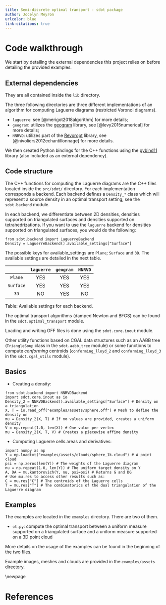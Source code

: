 ```yaml
---
title: Semi-discrete optimal transport - sdot package
author: Jocelyn Meyron
urlcolor: blue
link-citations: true
---
```


# Code walkthrough

We start by detailing the external dependencies this project relies on before detailing the provided examples.

## External dependencies

They are all contained inside the `lib` directory.

The three following directories are three different implementations of an algorithm for computing Laguerre diagrams (restricted Voronoi diagrams).

- `laguerre`: see [@merigot2018algorithm] for more details;
- `geogram`: utilizes the [geogram](http://alice.loria.fr/software/geogram/doc/html/index.html) library, see [@levy2015numerical] for more details;
- `NNRVD`: utilizes part of the [Revoropt](https://gitlab.onelab.info/gmsh/gmsh/tree/master/contrib/Revoropt/include/Revoropt) library, see [@nivoliers2012echantillonnage] for more details.

We then created Python bindings for the C++ functions using the [pybind11](https://github.com/pybind/pybind11) library (also included as an external dependency).

## Code structure

The C++ functions for computing the Laguerre diagrams are the C++ files located inside the `src/sdot/` directory. For each implementation corresponds a backend. Each backend defines a `Density_*` class which will represent a source density in an optimal transport setting, see the `sdot.backend` module.

In each backend, we differentiate between 2D densities, densities supported on triangulated surfaces and densities supported on tetrahedrizations. If you want to use the `laguerre` backend for densities supported on triangulated surfaces, you would do the following:

```
from sdot.backend import LaguerreBackend
Density = LaguerreBackend().available_settings["Surface"]
```

The possible keys for available_settings are `Plane`; `Surface` and `3D`. The available settings are detailed in the next table.

|             | `laguerre` | `geogram` | `NNRVD` |
|:-----------:|:----------:|:---------:|:-------:|
|   `Plane`   |  YES       |    YES    |   YES   |
|  `Surface`  |  YES       |    YES    |   YES   |
|    `3D`     |   NO       |    YES    |   NO   |

Table:  Available settings for each backend.

The optimal transport algorithms (damped Newton and BFGS) can be found in the `sdot.optimal_transport` module.

Loading and writing OFF files is done using the `sdot.core.inout` module.

Other utility functions based on CGAL data structures such as an AABB tree (`TriangleSoup` class in the `sdot.aabb_tree` module) or some functions to compute *conforming* centroids (`conforming_lloyd_2` and `conforming_lloyd_3` in the `sdot.cgal_utils` module).

## Basics

- Creating a density:

```
from sdot.backend import NNRVDBackend
import sdot.core.inout as io
Density_2 = NNRVDBackend().available_settings["Surface"] # Density on a triangulation
X, T = io.read_off("examples/assets/sphere.off") # Mesh to define the density on
mu = Density_2(X, T) # If no values are provided, creates a uniform density
V = np.repeat(1.0, len(X)) # One value per vertex
mu = Density_2(X, T, V) # Creates a piecewise affine density
```

- Computing Laguerre cells areas and derivatives:

```
import numpy as np
Y = np.loadtxt("examples/assets/clouds/sphere_1k.cloud") # A point cloud
psi = np.zeros(len(Y)) # The weights of the Laguerre diagram
nu = np.repeat(1.0, len(Y)) # The uniform target density on Y
A, DA = mu.kantorovich(Y, nu, psi=psi) # Returns G and DG
# Use mu.res to access other results such as:
C = mu.res["C"] # The centroids of the Laguerre cells
T = mu.res["T"] # The combinatorics of the dual triangulation of the Laguerre diagram
```

## Examples

The examples are located in the `examples` directory. There are two of them.

- `ot.py`: compute the optimal transport between a uniform measure supported on a triangulated surface and a uniform measure supported on a 3D point cloud

More details on the usage of the examples can be found in the beginning of the two files.

Example images, meshes and clouds are provided in the `examples/assets` directory.

\newpage
# References

